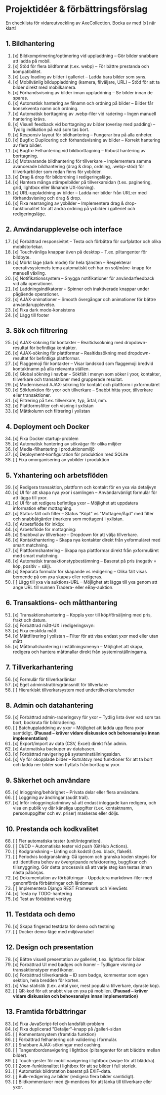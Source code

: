 # Projektidéer & förbättringsförslag

En checklista för vidareutveckling av AxeCollection. Bocka av med [x] när klart!

## 1. Bildhantering

1. [x] Bildkomprimering/optimering vid uppladdning – Gör bilder snabbare att ladda på mobil.
2. [x] Stöd för flera bildformat (t.ex. webp) – För bättre prestanda och kompatibilitet.
3. [x] Lazy loading av bilder i galleriet – Ladda bara bilder som syns.
4. [x] Mobilvänlig bilduppladdning (kamera, filväljare, URL) – Stöd för att ta bilder direkt med mobilkamera.
5. [x] Förhandsvisning av bilder innan uppladdning – Se bilder innan de sparas.
6. [x] Automatisk hantering av filnamn och ordning på bilder – Bilder får konsekventa namn och ordning.
7. [x] Automatisk borttagning av .webp-filer vid radering – Ingen manuell hantering krävs.
8. [x] Visuell feedback vid borttagning av bilder (overlay med padding) – Tydlig indikation på vad som tas bort.
9. [x] Responsiv layout för bildhantering – Fungerar bra på alla enheter.
10. [x] Bugfix: Duplicering och förhandsvisning av bilder – Korrekt hantering av flera bilder.
11. [x] Bugfix: Felhantering vid bildborttagning – Robust hantering av borttagning.
12. [x] Motsvarande bildhantering för tillverkare – Implementera samma avancerade bildhantering (drag & drop, ordning, .webp-stöd) för tillverkarbilder som redan finns för yxbilder.
13. [x] Drag & drop för bildordning i redigeringsläge.
14. [x] Hantera många stämpelbilder på tillverkarsidan (t.ex. paginering, grid, lightbox eller liknande UX-lösning).
15. [x] URL-uppladdning av bilder – Ladda ner bilder från URL:er med förhandsvisning och drag & drop.
16. [x] Fixa rearranging av yxbilder – Implementera drag & drop-funktionalitet för att ändra ordning på yxbilder i galleriet och redigeringsläge.

## 2. Användarupplevelse och interface

17. [x] Förbättrad responsivitet – Testa och förbättra för surfplattor och olika mobilstorlekar.
18. [x] Touchvänliga knappar även på desktop – T.ex. piltangenter för bildbyte.
19. [x] Mörkt läge (dark mode) för hela tjänsten – Respekterar operativsystemets tema automatiskt och har en sol/måne-knapp för manuell växling.
20. [x] Notifikationssystem – Snygga notifikationer för användarfeedback vid alla operationer.
21. [x] Laddningsindikatorer – Spinner och inaktiverade knappar under pågående operationer.
22. [x] AJAX-animationer – Smooth övergångar och animationer för bättre användarupplevelse.
23. [x] Fixa dark mode-konsistens
24. [x] Lägg till footer

## 3. Sök och filtrering

25. [x] AJAX-sökning för kontakter – Realtidssökning med dropdown-resultat för befintliga kontakter.
26. [x] AJAX-sökning för plattformar – Realtidssökning med dropdown-resultat för befintliga plattformar.
27. [x] Flaggemoji för kontakter – Visar landskod som flaggemoji bredvid kontaktnamn på alla relevanta ställen.
28. [x] Global sökning i navbar – Sökfält i menyn som söker i yxor, kontakter, tillverkare och transaktioner med grupperade resultat.
29. [x] Moderniserad AJAX-sökning för kontakt och plattform i yxformuläret
30. [x] Sökfunktion för yxor och tillverkare – Snabbt hitta yxor, tillverkare eller transaktioner.
31. [x] Filtrering på t.ex. tillverkare, typ, årtal, mm.
32. [x] Plattformsfilter och visning i yxlistan
33. [x] Måttkolumn och filtrering i yxlistan

## 4. Deployment och Docker

34. [x] Fixa Docker startup-problem
35. [x] Automatisk hantering av sökvägar för olika miljöer
36. [x] Media-filhantering i produktionsmiljö
37. [x] Deployment-konfiguration för produktion med SQLite
38. [ ] Fixa omorganisering av yxbilder i produktion

## 5. Yxhantering och arbetsflöden

39. [x] Redigera transaktion, plattform och kontakt för en yxa via detaljvyn
40. [x] UI för att skapa nya yxor i samlingen – Användarvänligt formulär för att lägga till yxor.
41. [x] UI för att redigera befintliga yxor – Möjlighet att uppdatera information efter mottagning.
42. [x] Status-fält och filter – Status "Köpt" vs "Mottagen/Ägd" med filter och snabbåtgärder (markera som mottagen) i yxlistan.
43. [x] Arbetsflöde för inköp: 
44. [x] Arbetsflöde för mottagning:
45. [x] Snabbval av tillverkare – Dropdown för att välja tillverkare.
46. [x] Kontakthantering – Skapa nya kontakter direkt från yxformuläret med smart matchning.
47. [x] Plattformshantering – Skapa nya plattformar direkt från yxformuläret med smart matchning.
48. [x] Automatisk transaktionstypbestämning – Baserat på pris (negativ = köp, positiv = sälj).
49. [x] Separata formulär för skapande vs redigering – Olika fält visas beroende på om yxa skapas eller redigeras.
50. [ ] Lägg till yxa via auktions-URL – Möjlighet att lägga till yxa genom att ange URL till vunnen Tradera- eller eBay-auktion.

## 6. Transaktions- och måtthantering

51. [x] Transaktionshantering – Koppla yxor till köp/försäljning med pris, frakt och datum.
52. [x] Förbättrad mått-UX i redigeringsvyn:
53. [x] Fixa enskilda mått
54. [x] Måttfiltrering i yxlistan – Filter för att visa endast yxor med eller utan mått
55. [x] Måttmallshantering i inställningsmenyn – Möjlighet att skapa, redigera och hantera måttmallar direkt från systeminställningarna.

## 7. Tillverkarhantering

56. [x] Formulär för tillverkarlänkar
57. [x] Eget administratörsgränssnitt för tillverkare
58. [ ] Hierarkiskt tillverkarsystem med undertillverkare/smeder

## 8. Admin och datahantering

59. [x] Förbättrad admin-raderingsvy för yxor – Tydlig lista över vad som tas bort, bockruta för bildradering.
60. [ ] Batchuppladdning av yxor – Möjlighet att ladda upp flera yxor samtidigt. **(Pausad – kräver vidare diskussion och behovsanalys innan implementation)**
61. [x] Export/import av data (CSV, Excel) direkt från admin.
62. [x] Automatiska backuper av databasen.
63. [x] Förbättrad navigering på systeminställningssidan.
64. [x] Vy för okopplade bilder – Rutnätsvy med funktioner för att ta bort och ladda ner bilder som flyttats från borttagna yxor.

## 9. Säkerhet och användare

65. [x] Inloggning/behörighet – Privata delar eller flera användare.
66. [ ] Loggning av ändringar (audit trail).
67. [x] Inför inloggning/adminvy så att endast inloggade kan redigera, och visa en publik vy där känsliga uppgifter (t.ex. kontaktnamn, personuppgifter och ev. priser) maskeras eller döljs.

## 10. Prestanda och kodkvalitet

68. [ ] Fler automatiska tester (unit/integration).
69. [ ] CI/CD – Automatiska tester vid push (GitHub Actions).
70. [ ] Kodgranskning – Linting och kodstil (t.ex. black, flake8).
71. [ ] Periodvis kodgranskning: Gå igenom och granska koden stegvis för att identifiera behov av övergripande refaktorering, buggfixar och tillsnyggning. Gör detta processvis så att varje steg kan testas innan nästa påbörjas.
72. [x] Dokumentation av förbättringar - Uppdatera markdown-filer med genomförda förbättringar och lärdomar
73. [ ] Implementera Django REST Framework och ViewSets
74. [x] Testa ny TODO-hantering
75. [x] Test av förbättrat verktyg

## 11. Testdata och demo

76. [x] Skapa fingerad testdata för demo och testning
77. [ ] Docker demo-läge med miljövariabel

## 12. Design och presentation

78. [x] Bättre visuell presentation av galleriet, t.ex. lightbox för bilder.
79. [x] Förbättrad UI med badges och ikoner – Tydligare visning av transaktionstyper med ikoner.
80. [x] Förbättrad tillverkarsida – ID som badge, kommentar som egen sektion, hela bredden för korten.
81. [x] Visa statistik (t.ex. antal yxor, mest populära tillverkare, dyraste köp).
82. [ ] QR-kod för att snabbt visa en yxa på mobilen. **(Pausad – kräver vidare diskussion och behovsanalys innan implementation)**

## 13. Framtida förbättringar

83. [x] Fixa JavaScript-fel och landsfält-problem
84. [x] Fixa duplicerad "Detaljer"-knapp på /galleri-sidan
85. [ ] Kommentarsystem (framtida funktion)
86. [ ] Förbättrad felhantering och validering i formulär.
87. [ ] Snabbare AJAX-sökningar med caching.
88. [ ] Tangentbordsnavigering i lightbox (piltangenter för att bläddra mellan bilder).
89. [ ] Touch-gester för mobil navigering i lightbox (swipe för att bläddra).
90. [ ] Zoom-funktionalitet i lightbox för att se bilder i full storlek.
91. [ ] Automatisk bildrotation baserat på EXIF-data.
92. [ ] Bulk-redigering av bilder (redigera flera bilder samtidigt).
93. [ ] Bildkommentarer med @-mentions för att länka till tillverkare eller yxor.